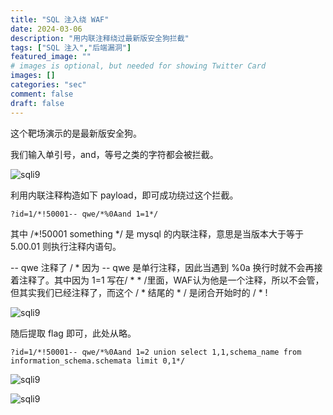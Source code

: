 ```yaml
---
title: "SQL 注入绕 WAF"
date: 2024-03-06
description: "用内联注释绕过最新版安全狗拦截"
tags: ["SQL 注入","后端漏洞"]
featured_image: ""
# images is optional, but needed for showing Twitter Card
images: []
categories: "sec"
comment: false
draft: false
---
```


这个靶场演示的是最新版安全狗。

我们输入单引号，and，等号之类的字符都会被拦截。

![sqli9](/images/sqli1/sqli9-1.png)

利用内联注释构造如下 payload，即可成功绕过这个拦截。

    ?id=1/*!50001-- qwe/*%0Aand 1=1*/

其中 /*!50001 something */ 是 mysql 的内联注释，意思是当版本大于等于 5.00.01 则执行注释内语句。 

-- qwe 注释了 / * 因为 -- qwe 是单行注释，因此当遇到 %0a 换行时就不会再接着注释了。其中因为 1=1 写在/ * * /里面，WAF认为他是一个注释，所以不会管，但其实我们已经注释了，而这个 / * 结尾的 * / 是闭合开始时的 / * !

![sqli9](/images/sqli1/sqli9-0.png)

随后提取 flag 即可，此处从略。

    ?id=1/*!50001-- qwe/*%0Aand 1=2 union select 1,1,schema_name from information_schema.schemata limit 0,1*/

![sqli9](/images/sqli1/sqli9-2.png)

![sqli9](/images/sqli1/sqli9-3.png)